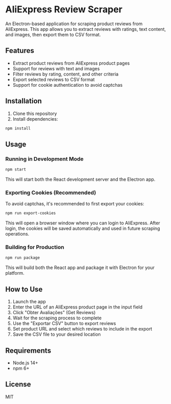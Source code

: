 # AliExpress Review Scraper

An Electron-based application for scraping product reviews from AliExpress. This app allows you to extract reviews with ratings, text content, and images, then export them to CSV format.

## Features

- Extract product reviews from AliExpress product pages
- Support for reviews with text and images
- Filter reviews by rating, content, and other criteria
- Export selected reviews to CSV format
- Support for cookie authentication to avoid captchas

## Installation

1. Clone this repository
2. Install dependencies:

```bash
npm install
```

## Usage

### Running in Development Mode

```bash
npm start
```

This will start both the React development server and the Electron app.

### Exporting Cookies (Recommended)

To avoid captchas, it's recommended to first export your cookies:

```bash
npm run export-cookies
```

This will open a browser window where you can login to AliExpress. After login, the cookies will be saved automatically and used in future scraping operations.

### Building for Production

```bash
npm run package
```

This will build both the React app and package it with Electron for your platform.

## How to Use

1. Launch the app
2. Enter the URL of an AliExpress product page in the input field
3. Click "Obter Avaliações" (Get Reviews)
4. Wait for the scraping process to complete
5. Use the "Exportar CSV" button to export reviews
6. Set product URL and select which reviews to include in the export
7. Save the CSV file to your desired location

## Requirements

- Node.js 14+
- npm 6+

## License

MIT